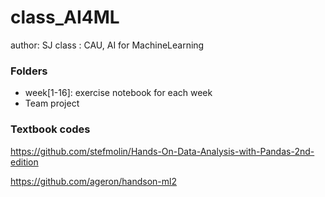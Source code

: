 # class_AI4ML

author: SJ
class : CAU, AI for MachineLearning

### Folders
- week[1-16]: exercise notebook for each week
- Team project

### Textbook codes
https://github.com/stefmolin/Hands-On-Data-Analysis-with-Pandas-2nd-edition

https://github.com/ageron/handson-ml2

